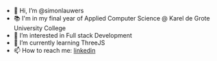- 👋 Hi, I’m @simonlauwers
- 📚 I'm in my final year of Applied Computer Science @ Karel de Grote University College
- 👀 I’m interested in Full stack Development
- 🌱 I’m currently learning ThreeJS
- 📫 How to reach me: [linkedin](https://www.linkedin.com/in/simonlauwers/)


<!---
simonlauwers/simonlauwers is a ✨ special ✨ repository because its `README.md` (this file) appears on your GitHub profile.
You can click the Preview link to take a look at your changes.
--->
